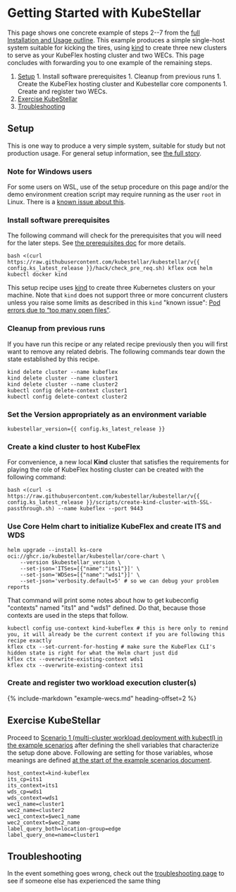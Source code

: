 # Getting Started with KubeStellar

This page shows one concrete example of steps 2--7 from the [full Installation and Usage outline](user-guide-intro.md#the-full-story). This example produces a simple single-host system suitable for kicking the tires, using [kind](https://kind.sigs.k8s.io/) to create three new clusters to serve as your KubeFlex hosting cluster and two WECs. This page concludes with forwarding you to one example of the remaining steps.

  1. [Setup](#setup)
    1. Install software prerequisites
    1. Cleanup from previous runs
    1. Create the KubeFlex hosting cluster and Kubestellar core components
    1. Create and register two WECs.
  2. [Exercise KubeStellar](#exercise-kubestellar)
  3. [Troubleshooting](#troubleshooting)

## Setup

This is one way to produce a very simple system, suitable for study but not production usage. For general setup information, see [the full story](user-guide-intro.md#the-full-story).

### Note for Windows users

For some users on WSL, use of the setup procedure on this page and/or the demo environment creation script may require running as the user `root` in Linux. There is a [known issue about this](knownissue-wsl-ghcr-helm.md).

### Install software prerequisites

The following command will check for the prerequisites that you will need for the later steps. See [the prerequisites doc](pre-reqs.md) for more details.

```shell
bash <(curl https://raw.githubusercontent.com/kubestellar/kubestellar/v{{ config.ks_latest_release }}/hack/check_pre_req.sh) kflex ocm helm kubectl docker kind
```

This setup recipe uses [kind](https://kind.sigs.k8s.io/) to create three Kubernetes clusters on your machine.
Note that `kind` does not support three or more concurrent clusters unless you raise some limits as described in this `kind` "known issue": [Pod errors due to “too many open files”](https://kind.sigs.k8s.io/docs/user/known-issues/#pod-errors-due-to-too-many-open-files).

### Cleanup from previous runs

If you have run this recipe or any related recipe previously then
you will first want to remove any related debris. The following
commands tear down the state established by this recipe.

```shell
kind delete cluster --name kubeflex
kind delete cluster --name cluster1
kind delete cluster --name cluster2
kubectl config delete-context cluster1
kubectl config delete-context cluster2
```

### Set the Version appropriately as an environment variable

```shell
kubestellar_version={{ config.ks_latest_release }}
```

### Create a kind cluster to host KubeFlex

For convenience, a new local **Kind** cluster that satisfies the requirements for playing the role of KubeFlex hosting cluster can be created with the following command:

```shell
bash <(curl -s https://raw.githubusercontent.com/kubestellar/kubestellar/v{{ config.ks_latest_release }}/scripts/create-kind-cluster-with-SSL-passthrough.sh) --name kubeflex --port 9443
```

### Use Core Helm chart to initialize KubeFlex and create ITS and WDS

```shell
helm upgrade --install ks-core oci://ghcr.io/kubestellar/kubestellar/core-chart \
    --version $kubestellar_version \
    --set-json='ITSes=[{"name":"its1"}]' \
    --set-json='WDSes=[{"name":"wds1"}]' \
    --set-json='verbosity.default=5' # so we can debug your problem reports
```

That command will print some notes about how to get kubeconfig "contexts" named "its1" and "wds1" defined. Do that, because those contexts are used in the steps that follow.

```shell
kubectl config use-context kind-kubeflex # this is here only to remind you, it will already be the current context if you are following this recipe exactly
kflex ctx --set-current-for-hosting # make sure the KubeFlex CLI's hidden state is right for what the Helm chart just did
kflex ctx --overwrite-existing-context wds1
kflex ctx --overwrite-existing-context its1
```

### Create and register two workload execution cluster(s)

 {%
    include-markdown "example-wecs.md"
    heading-offset=2
 %}

## Exercise KubeStellar

Proceed to [Scenario 1 (multi-cluster workload deployment with kubectl) in the example scenarios](example-scenarios.md#scenario-1-multi-cluster-workload-deployment-with-kubectl) after defining the shell variables that characterize the setup done above. Following are setting for those variables, whose meanings are defined [at the start of the example scenarios document](example-scenarios.md#assumptions-and-variables).

```shell
host_context=kind-kubeflex
its_cp=its1
its_context=its1
wds_cp=wds1
wds_context=wds1
wec1_name=cluster1
wec2_name=cluster2
wec1_context=$wec1_name
wec2_context=$wec2_name
label_query_both=location-group=edge
label_query_one=name=cluster1
```
## Troubleshooting

In the event something goes wrong, check out the [troubleshooting page](troubleshooting.md) to see if someone else has experienced the same thing
